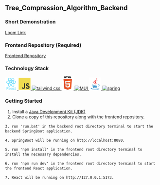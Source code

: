 ## Tree_Compression_Algorithm_Backend

### Short Demonstration
[Loom Link](https://www.loom.com/share/1ac7283ba7fa484dacc6fa36ab92bae0?sid=fed64a7f-c44a-4094-923c-7ba190d3ff40)

### Frontend Repository (Required)
[Frontend Repository](https://github.com/TeoSean00/Tree_Compression_Algorithm_Frontend)

### Technology Stack
<a href="https://reactjs.org/" target="_blank" rel="noreferrer"> <img src="https://raw.githubusercontent.com/devicons/devicon/master/icons/react/react-original-wordmark.svg" alt="react" width="40" height="40"/> </a>
<a href="https://developer.mozilla.org/en-US/docs/Web/JavaScript" target="_blank" rel="noreferrer"> <img src="https://raw.githubusercontent.com/devicons/devicon/master/icons/javascript/javascript-original.svg" alt="javascript" width="40" height="40"/> </a>
<a href="https://tailwindcss.com/" target="_blank" rel="noreferrer"> <img src="https://www.vectorlogo.zone/logos/tailwindcss/tailwindcss-icon.svg" alt="tailwind css" width="40" height="40"/> </a>
<a href="https://www.w3.org/html/" target="_blank" rel="noreferrer"> <img src="https://raw.githubusercontent.com/devicons/devicon/master/icons/html5/html5-original-wordmark.svg" alt="html5" width="40" height="45"/> </a>
<a href="https://mui.com/" target="_blank" rel="noreferrer"> <img src="https://cdn.worldvectorlogo.com/logos/material-ui-1.svg" alt="MUI" width="40" height="45"/> </a>
<a href="https://www.java.com" target="_blank" rel="noreferrer"> <img src="https://raw.githubusercontent.com/devicons/devicon/master/icons/java/java-original.svg" alt="java" width="40" height="40"/> </a>
<a href="https://spring.io/" target="_blank" rel="noreferrer"> <img src="https://www.vectorlogo.zone/logos/springio/springio-icon.svg" alt="spring" width="40" height="40"/> </a>

### Getting Started
1. Install a [Java Development Kit (JDK)](https://bell-sw.com/pages/downloads/#/java-17-lts)
2. Clone a copy of this repository along with the frontend repository.
```
3. run 'run.bat' in the backend root directory terminal to start the backend SpringBoot application.
```
```
4. SpringBoot will be running on http://localhost:8080.
```
```
5. run 'npm install' in the frontend root directory terminal to install the necessary dependencies.
```
```
6. run 'npm run dev' in the frontend root directory terminal to start the frontend React application.
```
```
7. React will be running on http://127.0.0.1:5173.
```
